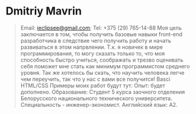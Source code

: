 # Dmitriy Mavrin
> Email: <ieclipsee@gmail.com>; Tel: +375 (29) 765-14-88
> Моя цель заключается в том, чтобы получить базовые навыки front-end разработчика в следствие чего получить работу и начать развиваться в этом напрвлении. Т.к. я новичек в мире программирования, то могу сказать только то, что моя способность быстро учиться, соображать и трезво оценивать себя поможет мне стать как минимум программистом среднего уровня. Так же хотелось бы скать, что научить человека легче чем переучить, так что у нас с вами все получится!
> Basci HTML/CSS
> Примеры моих работ будут тут:
> Опыт: будет дополнено.
> Образование: Студент 5 курса заочного отделения Белорусского национального технического университета. Специальность - инженер-экономист.
> Английский язык: A2.
